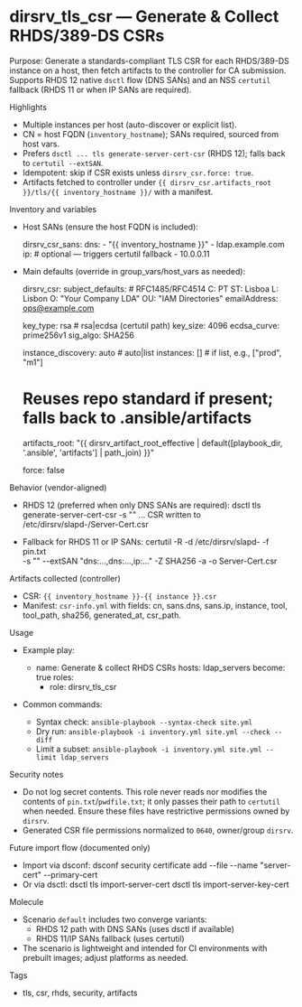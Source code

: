 # dirsrv_tls_csr — Generate & Collect RHDS/389-DS CSRs

Purpose: Generate a standards-compliant TLS CSR for each RHDS/389-DS instance on a host, then fetch artifacts to the controller for CA submission. Supports RHDS 12 native `dsctl` flow (DNS SANs) and an NSS `certutil` fallback (RHDS 11 or when IP SANs are required).

Highlights
- Multiple instances per host (auto-discover or explicit list).
- CN = host FQDN (`inventory_hostname`); SANs required, sourced from host vars.
- Prefers `dsctl ... tls generate-server-cert-csr` (RHDS 12); falls back to `certutil --extSAN`.
- Idempotent: skip if CSR exists unless `dirsrv_csr.force: true`.
- Artifacts fetched to controller under `{{ dirsrv_csr.artifacts_root }}/tls/{{ inventory_hostname }}/` with a manifest.

Inventory and variables
- Host SANs (ensure the host FQDN is included):

  dirsrv_csr_sans:
    dns:
      - "{{ inventory_hostname }}"
      - ldap.example.com
    ip:            # optional — triggers certutil fallback
      - 10.0.0.11

- Main defaults (override in group_vars/host_vars as needed):

  dirsrv_csr:
    subject_defaults:        # RFC1485/RFC4514
      C: PT
      ST: Lisboa
      L: Lisbon
      O: "Your Company LDA"
      OU: "IAM Directories"
      emailAddress: ops@example.com

    key_type: rsa            # rsa|ecdsa (certutil path)
    key_size: 4096
    ecdsa_curve: prime256v1
    sig_algo: SHA256

    instance_discovery: auto # auto|list
    instances: []            # if list, e.g., ["prod", "m1"]

    # Reuses repo standard if present; falls back to .ansible/artifacts
    artifacts_root: "{{ dirsrv_artifact_root_effective | default([playbook_dir, '.ansible', 'artifacts'] | path_join) }}"

    force: false

Behavior (vendor-aligned)
- RHDS 12 (preferred when only DNS SANs are required):
  dsctl <instance> tls generate-server-cert-csr -s "<Subject>" <dnsSAN1> <dnsSAN2> ...
  CSR written to /etc/dirsrv/slapd-<instance>/Server-Cert.csr

- Fallback for RHDS 11 or IP SANs:
  certutil -R -d /etc/dirsrv/slapd-<instance> -f pin.txt \
           -s "<Subject>" --extSAN "dns:...,dns:...,ip:..." -Z SHA256 -a -o Server-Cert.csr

Artifacts collected (controller)
- CSR: `{{ inventory_hostname }}-{{ instance }}.csr`
- Manifest: `csr-info.yml` with fields: cn, sans.dns, sans.ip, instance, tool, tool_path, sha256, generated_at, csr_path.

Usage
- Example play:

  - name: Generate & collect RHDS CSRs
    hosts: ldap_servers
    become: true
    roles:
      - role: dirsrv_tls_csr

- Common commands:
  - Syntax check: `ansible-playbook --syntax-check site.yml`
  - Dry run: `ansible-playbook -i inventory.yml site.yml --check --diff`
  - Limit a subset: `ansible-playbook -i inventory.yml site.yml --limit ldap_servers`

Security notes
- Do not log secret contents. This role never reads nor modifies the contents of `pin.txt`/`pwdfile.txt`; it only passes their path to `certutil` when needed. Ensure these files have restrictive permissions owned by `dirsrv`.
- Generated CSR file permissions normalized to `0640`, owner/group `dirsrv`.

Future import flow (documented only)
- Import via dsconf:
  dsconf <instance> security certificate add --file <crt> --name "server-cert" --primary-cert
- Or via dsctl:
  dsctl <instance> tls import-server-cert
  dsctl <instance> tls import-server-key-cert

Molecule
- Scenario `default` includes two converge variants:
  - RHDS 12 path with DNS SANs (uses dsctl if available)
  - RHDS 11/IP SANs fallback (uses certutil)
- The scenario is lightweight and intended for CI environments with prebuilt images; adjust platforms as needed.

Tags
- tls, csr, rhds, security, artifacts

